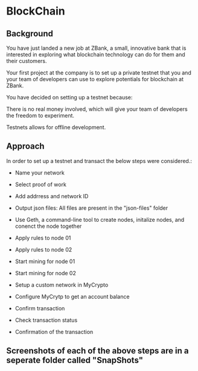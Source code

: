 # BlockChain
## Background

You have just landed a new job at ZBank, a small, innovative bank that is interested in exploring what
blockchain technology can do for them and their customers.

Your first project at the company is to set up a private testnet that you and your team of developers
can use to explore potentials for blockchain at ZBank.

You have decided on setting up a testnet because:

There is no real money involved, which will give your team of developers the freedom to experiment.

Testnets allows for offline development.

## Approach

In order to set up a testnet and transact the below steps were considered.:

* Name your network

* Select proof of work 

* Add addrress and network ID

* Output json files: All files are present in the "json-files" folder

* Use Geth, a command-line tool to create nodes, initalize nodes, and conenct the node together

* Apply rules to node 01

* Apply rules to node 02

* Start mining for node 01

* Start mining for node 02

* Setup a custom network in MyCrypto

* Configure MyCrytp to get an account balance

* Confirm transaction 

* Check transaction status

* Confirmation of the transaction 

## Screenshots of each of the above steps are in a seperate folder called "SnapShots"
